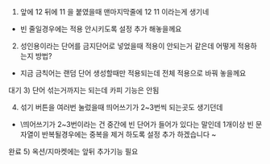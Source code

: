1) 앞에 12 뒤에 11 을 붙였을때 맨마지막줄에 12 11 이라는게 생기네

- 빈 줄일경우에는 적용 안시키도록 설정 추가 해놓을께요

2) 성인용이라는 단어를 금지단어로 넣었을때 적용이 안되는거 같은데 어떻게 적용하는지 방법?

- 지금 금칙어는 랜덤 단어 생성할때만 적용되는데 전체 적용으로 바꿔 놓을께요

대기 3) 단어 섞는거까지는 되는데 카피 기능은 안됨

4) 섞기 버튼을 여러번 눌렀을때 띄어쓰기가 2~3번씩 되는곳도 생기던데

- \띄어쓰기가 2~3번이라는 건 중간에 빈 단어가 들어가 있다는 말인데 1개이상 빈 문자열이 반복될경우에는 중복을 제거 하도록 설정 추가 하겠습니다 ~

완료 5) 옥션/지마켓에는 앞뒤 추가기능 필요
